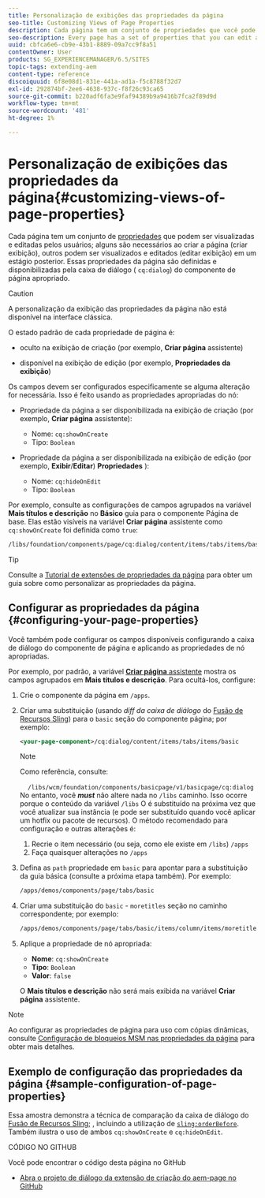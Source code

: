 ```yaml
---
title: Personalização de exibições das propriedades da página
seo-title: Customizing Views of Page Properties
description: Cada página tem um conjunto de propriedades que você pode editar conforme necessário
seo-description: Every page has a set of properties that you can edit as required
uuid: cbfca6e6-cb9e-43b1-8889-09a7cc9f8a51
contentOwner: User
products: SG_EXPERIENCEMANAGER/6.5/SITES
topic-tags: extending-aem
content-type: reference
discoiquuid: 6f8e08d1-831e-441a-ad1a-f5c8788f32d7
exl-id: 292874bf-2ee6-4638-937c-f8f26c93ca65
source-git-commit: b220adf6fa3e9faf94389b9a9416b7fca2f89d9d
workflow-type: tm+mt
source-wordcount: '481'
ht-degree: 1%

---
```


# Personalização de exibições das propriedades da página{#customizing-views-of-page-properties}

Cada página tem um conjunto de [propriedades](/help/sites-authoring/editing-page-properties.md) que podem ser visualizadas e editadas pelos usuários; alguns são necessários ao criar a página (criar exibição), outros podem ser visualizados e editados (editar exibição) em um estágio posterior. Essas propriedades da página são definidas e disponibilizadas pela caixa de diálogo ( `cq:dialog`) do componente de página apropriado.

>[!CAUTION]
>
>A personalização da exibição das propriedades da página não está disponível na interface clássica.

O estado padrão de cada propriedade de página é:

* oculto na exibição de criação (por exemplo, **Criar página** assistente)

* disponível na exibição de edição (por exemplo, **Propriedades da exibição**)

Os campos devem ser configurados especificamente se alguma alteração for necessária. Isso é feito usando as propriedades apropriadas do nó:

* Propriedade da página a ser disponibilizada na exibição de criação (por exemplo, **Criar página** assistente):

   * Nome: `cq:showOnCreate`
   * Tipo: `Boolean`

* Propriedade da página a ser disponibilizada na exibição de edição (por exemplo, **Exibir**/**Editar**) **Propriedades** ):

   * Nome: `cq:hideOnEdit`
   * Tipo: `Boolean`

Por exemplo, consulte as configurações de campos agrupados na variável **Mais títulos e descrição** no **Básico** guia para o componente Página de base. Elas estão visíveis na variável **Criar página** assistente como `cq:showOnCreate` foi definida como `true`:

```xml
/libs/foundation/components/page/cq:dialog/content/items/tabs/items/basic/items/column/items/moretitles
```

>[!TIP]
>
>Consulte a [Tutorial de extensões de propriedades da página](https://docs.adobe.com/content/help/en/experience-manager-learn/sites/developing/page-properties-technical-video-develop.html) para obter um guia sobre como personalizar as propriedades da página.

## Configurar as propriedades da página {#configuring-your-page-properties}

Você também pode configurar os campos disponíveis configurando a caixa de diálogo do componente de página e aplicando as propriedades de nó apropriadas.

Por exemplo, por padrão, a variável [**Criar página** assistente](/help/sites-authoring/managing-pages.md#creating-a-new-page) mostra os campos agrupados em **Mais títulos e descrição**. Para ocultá-los, configure:

1. Crie o componente da página em `/apps`.
1. Criar uma substituição (usando *diff da caixa de diálogo* do [Fusão de Recursos Sling](/help/sites-developing/sling-resource-merger.md)) para o `basic` seção do componente página; por exemplo:

   ```xml
   <your-page-component>/cq:dialog/content/items/tabs/items/basic
   ```

   >[!NOTE]
   >
   >Como referência, consulte:
   >
   >    `/libs/wcm/foundation/components/basicpage/v1/basicpage/cq:dialog`
   No entanto, você ***must*** não altere nada no `/libs` caminho.
   Isso ocorre porque o conteúdo da variável `/libs` O é substituído na próxima vez que você atualizar sua instância (e pode ser substituído quando você aplicar um hotfix ou pacote de recursos).
   O método recomendado para configuração e outras alterações é:
   1. Recrie o item necessário (ou seja, como ele existe em `/libs`) `/apps`
   1. Faça quaisquer alterações no `/apps`


1. Defina as `path` propriedade em `basic` para apontar para a substituição da guia básica (consulte a próxima etapa também). Por exemplo:

   ```xml
   /apps/demos/components/page/tabs/basic
   ```

1. Criar uma substituição do `basic` - `moretitles` seção no caminho correspondente; por exemplo:

   ```xml
   /apps/demos/components/page/tabs/basic/items/column/items/moretitles
   ```

1. Aplique a propriedade de nó apropriada:

   * **Nome**: `cq:showOnCreate`
   * **Tipo**: `Boolean`
   * **Valor**: `false`

   O **Mais títulos e descrição** não será mais exibida na variável **Criar página** assistente.

>[!NOTE]
Ao configurar as propriedades de página para uso com cópias dinâmicas, consulte [Configuração de bloqueios MSM nas propriedades da página](/help/sites-developing/extending-msm.md#configuring-msm-locks-on-page-properties-touch-enabled-ui) para obter mais detalhes.

## Exemplo de configuração das propriedades da página {#sample-configuration-of-page-properties}

Essa amostra demonstra a técnica de comparação da caixa de diálogo do [Fusão de Recursos Sling](/help/sites-developing/sling-resource-merger.md); , incluindo a utilização de [`sling:orderBefore`](/help/sites-developing/sling-resource-merger.md#properties). Também ilustra o uso de ambos `cq:showOnCreate` e `cq:hideOnEdit`.

CÓDIGO NO GITHUB

Você pode encontrar o código desta página no GitHub

* [Abra o projeto de diálogo da extensão de criação do aem-page no GitHub](https://github.com/Adobe-Marketing-Cloud/aem-authoring-extension-page-dialog)
